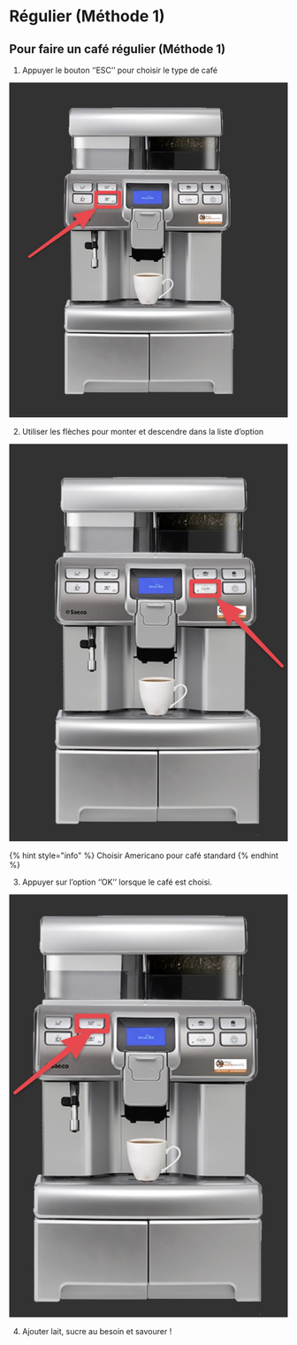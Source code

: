 # Régulier \(Méthode 1\)

## Pour faire un café régulier \(Méthode 1\)

1. Appuyer le bouton ‘’ESC’’ pour choisir le type de café

![](../.gitbook/assets/33-screenshot-2018-11-05.jpg)



2. Utiliser les flèches pour monter et descendre dans la liste d’option

![](../.gitbook/assets/34-screenshot-2018-11-05.jpg)

{% hint style="info" %}
Choisir Americano pour café standard
{% endhint %}



3. Appuyer sur l’option ‘’OK’’ lorsque le café est choisi.

![](../.gitbook/assets/35-screenshot-2018-11-05.jpg)



4. Ajouter lait, sucre au besoin et savourer !

